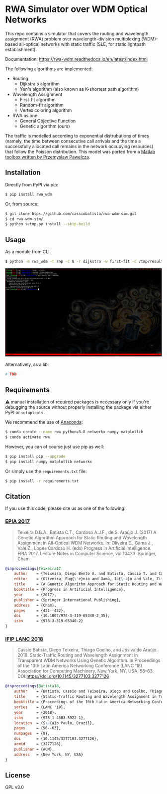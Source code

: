 # RWA Simulator over WDM Optical Networks

This repo contains a simulator that covers the routing and
wavelength assignment (RWA) problem over wavelength-division multiplexing
(WDM)-based all-optical networks with static traffic (SLE, for static lightpath
establishment).

Documentation: https://rwa-wdm.readthedocs.io/en/latest/index.html

The following algorithms are implemented:

- Routing     
    - Dijkstra's algorithm    
    - Yen's algorithm (also known as K-shortest path algorithm)    
- Wavelength Assignment     
    - First-fit algorithm    
    - Random-fit algorithm    
    - Vertex coloring algorithm    
- RWA as one    
   - General Objective Function    
   - Genetic algorithm (ours)    

The traffic is modelled according to exponential distrubutions of times
(namely, the time between consecutive call arrivals and the time a successfully
allocated call remains in the network occupying resources) that follow the
Poisson distribution. This model was ported from a [Matlab toolbox written by 
Przemyslaw Pawelcza](https://la.mathworks.com/matlabcentral/fileexchange/4797-wdm-network-blocking-computation-toolbox).

## Installation

Directly from PyPI via pip:

```bash
$ pip install rwa_wdm
```

Or, from source:

```bash
$ git clone htps://github.com/cassiobatista/rwa-wdm-sim.git
$ cd rwa-wdm-sim/
$ python setup.py install --skip-build
```

## Usage

As a module from CLI:

```bash
$ python -m rwa_wdm -t rnp -c 8 -r dijkstra -w first-fit -d /tmp/results -p
```

![Installation and dummy simulation](./docs/sim.gif)

Alternatively, as a lib:

```python
# TBD
```

## Requirements

:warning: manual installation of required packages is necessary only if you're
debugging the source without properly installing the package via either PyPI or
`setuptools`.

We recommend the use of [Anaconda](https://www.anaconda.com/):

```bash
$ conda create --name rwa python=3.8 networkx numpy matplotlib
$ conda activate rwa
```

However, you can of course just use pip as well:

```bash
$ pip install pip --upgrade
$ pip install numpy matplotlib networkx
```

Or simply use the `requirements.txt` file:

```bash
$ pip install -r requirements.txt
```

## Citation

If you use this code, please cite us as one of the following: 

### [EPIA 2017](https://link.springer.com/chapter/10.1007%2F978-3-319-65340-2_35)

> Teixeira D.B.A., Batista C.T., Cardoso A.J.F., de S. Araújo J. (2017) 
> A Genetic Algorithm Approach for Static Routing and Wavelength Assignment in
> All-Optical WDM Networks. In: Oliveira E., Gama J., Vale Z., Lopes Cardoso H.
> (eds) Progress in Artificial Intelligence. EPIA 2017. Lecture Notes in
> Computer Science, vol 10423. Springer, Cham

```bibtex
@inproceedings{Teixeira17,
    author    = {Teixeira, Diego Bento A. and Batista, Cassio T. and Cardoso, Afonso Jorge F. and de S. Ara{\'u}jo, Josivaldo},
    editor    = {Oliveira, Eug{\'e}nio and Gama, Jo{\~a}o and Vale, Zita and Lopes Cardoso, Henrique},
    title     = {A Genetic Algorithm Approach for Static Routing and Wavelength Assignment in All-Optical WDM Networks},
    booktitle = {Progress in Artificial Intelligence},
    year      = {2017},
    publisher = {Springer International Publishing},
    address   = {Cham},
    pages     = {421--432},
    doi       = {10.1007/978-3-319-65340-2_35},
    isbn      = {978-3-319-65340-2}
}
```

### [IFIP LANC 2018](https://dl.acm.org/doi/10.1145/3277103.3277126)

> Cassio Batista, Diego Teixeira, Thiago Coelho, and Josivaldo Araújo. 2018. 
> Static-Traffic Routing and Wavelength Assignment in Transparent WDM Networks 
> Using Genetic Algorithm. In Proceedings of the 10th Latin America Networking 
> Conference (LANC ’18). Association for Computing Machinery, New York, NY, 
> USA, 56–63. DOI:https://doi.org/10.1145/3277103.3277126


```bibtex
@inproceedings{Batista18,
    author    = {Batista, Cassio and Teixeira, Diego and Coelho, Thiago and Ara\'{u}jo, Josivaldo},
    title     = {Static-Traffic Routing and Wavelength Assignment in Transparent WDM Networks Using Genetic Algorithm},
    booktitle = {Proceedings of the 10th Latin America Networking Conference},
    series    = {LANC '18},
    year      = {2018},
    isbn      = {978-1-4503-5922-1},
    location  = {S\~{a}o Paulo, Brazil},
    pages     = {56--63},
    numpages  = {8},
    doi       = {10.1145/3277103.3277126},
    acmid     = {3277126},
    publisher = {ACM},
    address   = {New York, NY, USA}
}
```

## License

GPL v3.0
